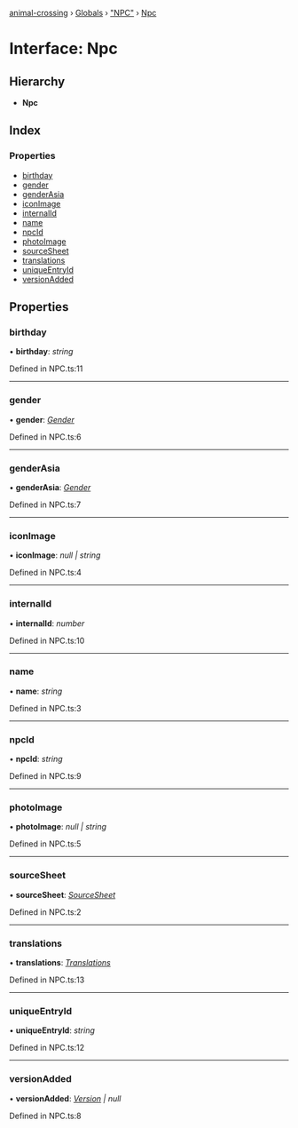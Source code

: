 [animal-crossing](../README.md) › [Globals](../globals.md) › ["NPC"](../modules/_npc_.md) › [Npc](_npc_.npc.md)

# Interface: Npc

## Hierarchy

* **Npc**

## Index

### Properties

* [birthday](_npc_.npc.md#birthday)
* [gender](_npc_.npc.md#gender)
* [genderAsia](_npc_.npc.md#genderasia)
* [iconImage](_npc_.npc.md#iconimage)
* [internalId](_npc_.npc.md#internalid)
* [name](_npc_.npc.md#name)
* [npcId](_npc_.npc.md#npcid)
* [photoImage](_npc_.npc.md#photoimage)
* [sourceSheet](_npc_.npc.md#sourcesheet)
* [translations](_npc_.npc.md#translations)
* [uniqueEntryId](_npc_.npc.md#uniqueentryid)
* [versionAdded](_npc_.npc.md#versionadded)

## Properties

###  birthday

• **birthday**: *string*

Defined in NPC.ts:11

___

###  gender

• **gender**: *[Gender](../enums/_npc_.gender.md)*

Defined in NPC.ts:6

___

###  genderAsia

• **genderAsia**: *[Gender](../enums/_npc_.gender.md)*

Defined in NPC.ts:7

___

###  iconImage

• **iconImage**: *null | string*

Defined in NPC.ts:4

___

###  internalId

• **internalId**: *number*

Defined in NPC.ts:10

___

###  name

• **name**: *string*

Defined in NPC.ts:3

___

###  npcId

• **npcId**: *string*

Defined in NPC.ts:9

___

###  photoImage

• **photoImage**: *null | string*

Defined in NPC.ts:5

___

###  sourceSheet

• **sourceSheet**: *[SourceSheet](../enums/_npc_.sourcesheet.md)*

Defined in NPC.ts:2

___

###  translations

• **translations**: *[Translations](_npc_.translations.md)*

Defined in NPC.ts:13

___

###  uniqueEntryId

• **uniqueEntryId**: *string*

Defined in NPC.ts:12

___

###  versionAdded

• **versionAdded**: *[Version](../enums/_npc_.version.md) | null*

Defined in NPC.ts:8
